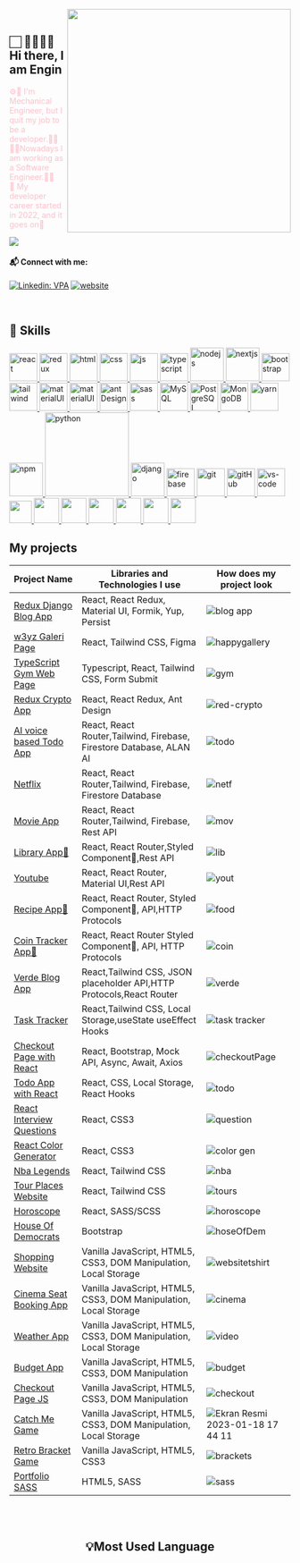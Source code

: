 <img src="https://media.giphy.com/media/SIi9Q5c5KMQhEUenYG/giphy.gif" align="right" width="400"></br>

##   🏻‍  🙇‍♂️👋🏻 Hi there, I am Engin

<font color="pink"> ⚙️🔩 I'm Mechanical Engineer, but I quit my job to be a developer.👨‍💻 </font>
</br>
<font color="pink"> 👨‍💻Nowadays I am working as a Software Engineer.👨‍💻 </font>
</br>
<font color="pink"> 🧐 My developer career started in 2022, and it goes on🚀 </font>
<br>

![](https://komarev.com/ghpvc/?username=bengin34&color=red&style=for-the-badge)
#### 📬 Connect with me:

[![Linkedin: VPA](https://img.shields.io/badge/linkedin-%230077B5.svg?&style=for-the-badge&logo=linkedin&logoColor=white)](https://www.linkedin.com/in/burakengincaglar/)
[![website](https://img.shields.io/badge/gmail-f1f2f6.svg?&style=for-the-badge&logo=gmail&logoColor=red)](mailto:becaglar3434@gmail.com)



</br>

## 🚀 Skills
<p>
<a href="#" target="_blank"> <img src="https://cdn.icon-icons.com/icons2/2415/PNG/512/react_original_wordmark_logo_icon_146375.png" alt="react" width="50"/> </a> 
<a href="#" target="_blank"> <img src="https://user-images.githubusercontent.com/25181517/187896150-cc1dcb12-d490-445c-8e4d-1275cd2388d6.png" alt="redux" width="50"/> </a> 
<a href="#" target="_blank"> <img src="https://www.svgrepo.com/show/353884/html-5.svg" alt="html" height="50"/> </a> 
<a href="#" target="_blank"> <img src="https://www.svgrepo.com/show/303263/css3-logo.svg" alt="css" height="50"/> </a> 
<a href="#" target="_blank"> <img src="https://cdn.icon-icons.com/icons2/2108/PNG/512/javascript_icon_130900.png" alt="js" height="50"/> </a> 
  <a href="#" target="_blank"> <img src="https://user-images.githubusercontent.com/25181517/183890598-19a0ac2d-e88a-4005-a8df-1ee36782fde1.png" alt="typescript" height="50"/> </a> 
  <a href="#" target="_blank"> <img src="https://user-images.githubusercontent.com/25181517/183568594-85e280a7-0d7e-4d1a-9028-c8c2209e073c.png" alt="nodejs" height="60"/> </a> 
  <a href="#" target="_blank"> <img src="https://github.com/marwin1991/profile-technology-icons/assets/136815194/5f8c622c-c217-4649-b0a9-7e0ee24bd704" alt="nextjs" height="60"/> </a> 
<a href="#" target="_blank"> <img src="https://user-images.githubusercontent.com/25181517/183898054-b3d693d4-dafb-4808-a509-bab54cf5de34.png" alt="bootstrap" height="50"/> </a> 
<a href="#" target="_blank"> <img src="https://user-images.githubusercontent.com/25181517/202896760-337261ed-ee92-4979-84c4-d4b829c7355d.png" alt="tailwind" height="50"/> </a> 
  <a href="#" target="_blank"> <img src="https://user-images.githubusercontent.com/25181517/190887639-d0ba4ec9-ddbe-45dd-bea1-4db83846503e.png" alt="materialUI" height="50"/> </a> 
<a href="#" target="_blank"> <img src="https://user-images.githubusercontent.com/25181517/189716630-fe6c084c-6c66-43af-aa49-64c8aea4a5c2.png" alt="materialUI" height="50"/> </a> 
  <a href="#" target="_blank"> <img src="https://user-images.githubusercontent.com/25181517/190887795-99cb0921-e57f-430b-a111-e165deedaa36.png" alt="antDesign" height="50"/> </a> 
<a href="#" target="_blank"> <img src="https://user-images.githubusercontent.com/25181517/192158956-48192682-23d5-4bfc-9dfb-6511ade346bc.png" alt="sass" height="50"/> </a> 
<a href="#" target="_blank"> <img src="https://cdn.icon-icons.com/icons2/2415/PNG/512/mysql_original_wordmark_logo_icon_146417.png" alt="MySQL" height="50"/> </a> 
<a href="#" target="_blank"> <img src="https://www.vectorlogo.zone/logos/postgresql/postgresql-ar21.svg" alt="PostgreSQL" height="50"/> </a> 
<a href="#" target="_blank"> <img src="https://www.vectorlogo.zone/logos/mongodb/mongodb-ar21.svg" alt="MongoDB" height="50"/> </a> 
<a href="#" target="_blank"> <img src="https://user-images.githubusercontent.com/25181517/183049794-a3dfaddd-22ee-4ffe-b0b4-549ccd4879f9.png" alt="yarn" height="50"/> </a>
<a href="#" target="_blank"> <img src="https://user-images.githubusercontent.com/25181517/121401671-49102800-c959-11eb-9f6f-74d49a5e1774.png" alt="npm" height="60"/> </a> 
<a href="#" target="_blank"> <img src="https://www.python.org/static/img/python-logo.png" alt="python" width="150"/> </a>  
<a href="#" target="_blank"> <img src="https://cdn.icon-icons.com/icons2/2415/PNG/512/django_plain_logo_icon_146558.png" alt="django" height="60"/> </a> 
<a href="#" target="_blank"> <img src="https://user-images.githubusercontent.com/25181517/189716855-2c69ca7a-5149-4647-936d-780610911353.png" alt="firebase" height="50"/> </a> 
<a href="#" target="_blank"> <img src="https://www.vectorlogo.zone/logos/git-scm/git-scm-icon.svg" alt="git" height="50"/> </a> 
<a href="#" target="_blank"> <img src="https://www.svgrepo.com/show/349375/github.svg" alt="gitHub" height="50"/> </a> 
<a href="#" target="_blank"> <img src="https://user-images.githubusercontent.com/25181517/192108891-d86b6220-e232-423a-bf5f-90903e6887c3.png" alt="vs-code" height="50"/> </a> 
<a href="#" target="_blank"> <img src="https://user-images.githubusercontent.com/25181517/183912952-83784e94-629d-4c34-a961-ae2ae795b662.png" height="40"/> </a>
<a href="#" target="_blank"> <img src="https://www.svgrepo.com/show/354354/slack-icon.svg" height="45"/> </a>
<a href="#" target="_blank"> <img src="https://user-images.githubusercontent.com/25181517/192109061-e138ca71-337c-4019-8d42-4792fdaa7128.png" height="45"/> </a>
<a href="#" target="_blank"> <img src="https://user-images.githubusercontent.com/25181517/186884152-ae609cca-8cf1-4175-8d60-1ce1fa078ca2.png" height="45"/> </a>
<a href="#" target="_blank"> <img src="https://user-images.githubusercontent.com/25181517/183911544-95ad6ba7-09bf-4040-ac44-0adafedb9616.png" height="45"/> </a>
  <a href="#" target="_blank"> <img src="https://user-images.githubusercontent.com/68279555/200387386-276c709f-380b-46cc-81fd-f292985927a8.png" height="45"/> </a>
   <a href="#" target="_blank"> <img src="https://user-images.githubusercontent.com/25181517/117207330-263ba280-adf4-11eb-9b97-0ac5b40bc3be.png" height="45"/> </a>


## My projects
  Project Name       |Libraries and Technologies I use     |How does my project look   
:-------------------------|-------------------------|-------------------------
[Redux Django Blog App](https://django-redux-blog-app.vercel.app/)| React, React Redux, Material UI, Formik, Yup, Persist |![blog app](https://github.com/bengin34/bengin34/assets/118957608/6b9a6dfb-652b-4064-a630-639e7bcceb3a)
[w3yz Galeri Page](https://w3yz-task.vercel.app/)| React, Tailwind CSS, Figma|![happygallery](https://github.com/bengin34/bengin34/assets/118957608/03d62da6-c6cf-4af5-bd89-fa5ca4d6342a)
[TypeScript Gym Web Page](https://gym-type-script-muuq.vercel.app/)| Typescript, React, Tailwind CSS, Form Submit|![gym](https://user-images.githubusercontent.com/118957608/235475005-cb0d3997-c8ed-4f30-a209-4a0fabe39192.gif)
[Redux Crypto App](https://redux-cyrpto.vercel.app/)| React, React Redux, Ant Design|![red-crypto](https://user-images.githubusercontent.com/118957608/226896624-cd56fc44-4119-4c86-ba74-3b3f89f11a10.gif)
[AI voice based Todo App](https://18-voice-todo-app.vercel.app/)| React, React Router,Tailwind, Firebase, Firestore Database, ALAN AI|![todo](https://user-images.githubusercontent.com/118957608/225590044-49126325-efd0-475d-b70d-5fd7da4e71dc.gif)
[Netflix](https://netflix-basic-three.vercel.app/)| React, React Router,Tailwind, Firebase, Firestore Database|![netf](https://user-images.githubusercontent.com/118957608/226092423-9d9cd68f-75e2-42b1-8597-0807c882522a.gif)
[Movie App](https://movie-app-nu-flame.vercel.app/)| React, React Router,Tailwind, Firebase, Rest API|![mov](https://user-images.githubusercontent.com/118957608/224515068-5be5fd5f-f1a9-4e2d-bcf1-4714758a5535.gif)
[Library App💅](https://library-app-six.vercel.app/)| React, React Router,Styled Component💅,Rest API|![lib](https://user-images.githubusercontent.com/118957608/224615705-705a1805-0816-41ad-bc58-80c51bcadbcc.gif)
[Youtube](https://yout-clone-indol.vercel.app/)| React, React Router, Material UI,Rest API|![yout](https://user-images.githubusercontent.com/118957608/224050868-824c936b-e198-4e64-9c64-4a68e01caec9.gif)
[Recipe App💅](https://7-recipe-app.vercel.app/)| React, React Router, Styled Component💅, API,HTTP Protocols|![food](https://user-images.githubusercontent.com/118957608/223141049-b7695491-a57c-43e6-9d5b-7bd55672d135.gif)
[Coin Tracker App💅](https://cyripto-app-styled-component.vercel.app/)| React, React Router Styled Component💅, API, HTTP Protocols|![coin](https://user-images.githubusercontent.com/118957608/222747469-afd0a2f9-be9b-4465-8feb-02ba5850f95e.gif)
[Verde Blog App ](https://verde-task.vercel.app/)| React,Tailwind CSS, JSON placeholder API,HTTP Protocols,React Router|![verde](https://user-images.githubusercontent.com/118957608/221957866-ff3e722a-a3fe-485b-ac31-d1399e3b59c6.gif)
[Task Tracker ](https://task-tracker-xi-five.vercel.app/)| React,Tailwind CSS, Local Storage,useState useEffect Hooks|![task tracker](https://user-images.githubusercontent.com/118957608/222405166-6323a946-f0a0-41b0-8b23-f61def147c5a.gif)
[Checkout Page with React](https://react-checkout-page.vercel.app)| React, Bootstrap, Mock API, Async, Await, Axios|![checkoutPage](https://user-images.githubusercontent.com/118957608/221439741-d02bceab-5b30-4b86-a26e-6eae9531657d.gif)
[Todo App with React](https://todo-list-react-bengin34.vercel.app/)| React, CSS, Local Storage, React Hooks|![todo](https://user-images.githubusercontent.com/118957608/222153239-9a73cc42-22f3-4910-bc9c-e668ec0f7494.gif)
[React Interview Questions](https://https://react-int-qa.vercel.app)| React, CSS3 |![question](https://user-images.githubusercontent.com/118957608/221440375-4778654a-3907-49f3-a302-83f4f257d145.gif)
[React Color Generator](https://9-color-generator-react.vercel.app/)| React, CSS3 |![color gen](https://user-images.githubusercontent.com/118957608/221440695-4f27ad95-ef34-4ea9-89ea-3e5c001ff21a.gif)
[Nba Legends](https://nba-legends-react.vercel.app/)| React, Tailwind CSS |![nba](https://user-images.githubusercontent.com/118957608/221441103-5b41b3c8-298f-4628-9409-cc7e1612ad82.gif)
[Tour Places Website](https://https://project1-tour-places.vercel.app/)| React, Tailwind CSS |![tours](https://user-images.githubusercontent.com/118957608/221441390-0f58490c-81d8-48c8-b47c-b78ad7cd87ea.gif)
[Horoscope](https://bengin34.github.io/horoscope-react-project/)| React, SASS/SCSS |![horoscope](https://user-images.githubusercontent.com/118957608/221441522-db0dafdc-72aa-4b9f-bcde-6ed65950da1c.gif)
[House Of Democrats](https://houseofdems-website.netlify.app/)| Bootstrap |![hoseOfDem](https://user-images.githubusercontent.com/118957608/221442167-80069ff2-4212-4e1f-ae2c-256d4eb177dc.gif)
[Shopping Website](https://bengin34.github.io/ShoppingWebsiteTshirt/)| Vanilla JavaScript, HTML5, CSS3, DOM Manipulation, Local Storage  |![websitetshirt](https://user-images.githubusercontent.com/118957608/214542277-fac47ee2-6b37-49cb-826a-e4c87ee8612a.gif)
[Cinema Seat Booking App](https://bengin34.github.io/CinemaSeatBooking/)| Vanilla JavaScript, HTML5, CSS3, DOM Manipulation, Local Storage |![cinema](https://user-images.githubusercontent.com/118957608/216752910-07e15b38-326a-4e8e-bc09-debacdf642e7.gif)
[Weather App](https://bengin34.github.io/WeatherAppBasic/)| Vanilla JavaScript, HTML5, CSS3, DOM Manipulation, Local Storage |![video](https://user-images.githubusercontent.com/118957608/215514463-aa4a219c-12f9-4448-ad10-bbf5b903bd86.gif)
[Budget App](https://bengin34.github.io/BudgetAppJS/)| Vanilla JavaScript, HTML5, CSS3, DOM Manipulation |![budget](https://user-images.githubusercontent.com/118957608/221442584-e134ab12-8307-48c7-bd59-ae3ce6c0fc33.gif)
[Checkout Page JS](https://bengin34.github.io/CheckoutPage/)|  Vanilla JavaScript, HTML5, CSS3, DOM Manipulation|![checkout](https://user-images.githubusercontent.com/118957608/213875489-18766d2e-e63f-4434-bdf7-9f5e578edd98.png)
[Catch Me Game](https://bengin34.github.io/catchMe_GameJS-/)| Vanilla JavaScript, HTML5, CSS3, DOM Manipulation, Local Storage |![Ekran Resmi 2023-01-18 17 44 11](https://user-images.githubusercontent.com/118957608/213201338-13329cf5-d9f1-4463-9da8-9942b08f8998.png)
[Retro Bracket Game](https://bengin34.github.io/RetroBracketGameJS/)| Vanilla JavaScript, HTML5, CSS3|![brackets](https://user-images.githubusercontent.com/118957608/214542918-39aaafc1-7ad6-45be-8bb8-2738a58e408d.gif)
[Portfolio SASS ](https://bengin34.github.io/Portfolio-Page-Sass-Project/index.html)|  HTML5, SASS|![sass](https://user-images.githubusercontent.com/118957608/221443026-51e47633-23a6-4c56-8dd7-cb9590b2a217.gif)





</div>
</br>
<br>

<h2 align="center">💡Most Used Language</h2>
<div  align="center">
<br/>
<img
     src="https://github-readme-stats.vercel.app/api?username=bengin34&theme=blue-green"
     alt=""
     /> </br></br></br>
<img
     src="https://github-readme-stats.vercel.app/api/top-langs/?username=bengin34&theme=blue-green"
     alt=""
     /> <br/>
</div>
